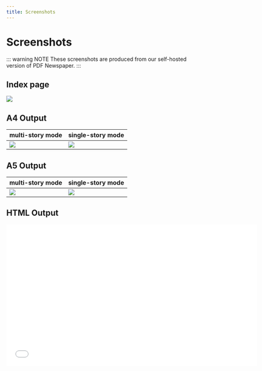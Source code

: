```yaml
---
title: Screenshots
---
```


# Screenshots

::: warning NOTE
These screenshots are produced from our self-hosted version of PDF Newspaper.
:::

## Index page
![](/images/pdf-newspaper/interface.png)

## A4 Output
| multi-story mode | single-story mode |
| ---------------- | ----------------- |
| ![](/images/pdf-newspaper/screenshot-a4-2.png) | ![](/images/pdf-newspaper/screenshot-a4-1.png) |

## A5 Output
| multi-story mode | single-story mode |
| ---------------- | ----------------- |
| ![](/images/pdf-newspaper/screenshot-a5-2.png) | ![](/images/pdf-newspaper/screenshot-a5-1.png) |

## HTML Output
<iframe allowfullscreen="" frameborder="0" height="371" src="//www.youtube-nocookie.com/embed/854Csokl3QA" width="660"></iframe>